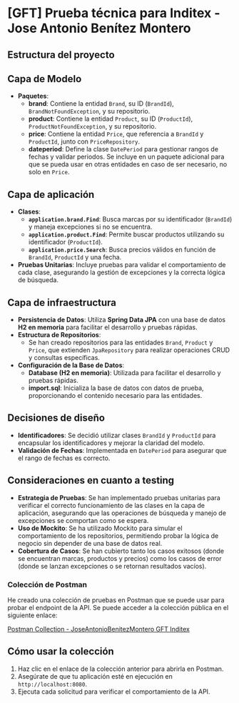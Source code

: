 # [GFT] Prueba técnica para Inditex - Jose Antonio Benítez Montero

## Estructura del proyecto


## Capa de Modelo
- **Paquetes**:
  - **brand**: Contiene la entidad `Brand`, su ID (`BrandId`), `BrandNotFoundException`, y su repositorio.
  - **product**: Contiene la entidad `Product`, su ID (`ProductId`), `ProductNotFoundException`, y su repositorio.
  - **price**: Contiene la entidad `Price`, que referencia a `BrandId` y `ProductId`, junto con `PriceRepository`.
  - **dateperiod**: Define la clase `DatePeriod` para gestionar rangos de fechas y validar periodos. Se incluye en un paquete adicional para que se pueda usar en otras entidades en caso de ser necesario, no solo en `Price`.
  
## Capa de aplicación
- **Clases**:
  - **`application.brand.Find`**: Busca marcas por su identificador (`BrandId`) y maneja excepciones si no se encuentra.
  - **`application.product.Find`**: Permite buscar productos utilizando su identificador (`ProductId`).
  - **`application.price.Search`**: Busca precios válidos en función de `BrandId`, `ProductId` y una fecha.
- **Pruebas Unitarias**: Incluye pruebas para validar el comportamiento de cada clase, asegurando la gestión de excepciones y la correcta lógica de búsqueda.

## Capa de infraestructura
- **Persistencia de Datos**: Utiliza **Spring Data JPA** con una base de datos **H2 en memoria** para facilitar el desarrollo y pruebas rápidas.
- **Estructura de Repositorios**: 
  - Se han creado repositorios para las entidades `Brand`, `Product` y `Price`, que extienden `JpaRepository` para realizar operaciones CRUD y consultas específicas.
- **Configuración de la Base de Datos**:
  - **Database (H2 en memoria)**: Utilizada para facilitar el desarrollo y pruebas rápidas.
  - **import.sql**: Inicializa la base de datos con datos de prueba, proporcionando el contenido necesario para las entidades.


  
## Decisiones de diseño
  - **Identificadores**: Se decidió utilizar clases `BrandId` y `ProductId` para encapsular los identificadores y mejorar la claridad del modelo.
  - **Validación de Fechas**: Implementada en `DatePeriod` para asegurar que el rango de fechas es correcto.
  
## Consideraciones en cuanto a testing
- **Estrategia de Pruebas**: Se han implementado pruebas unitarias para verificar el correcto funcionamiento de las clases en la capa de aplicación, asegurando que las operaciones de búsqueda y manejo de excepciones se comportan como se espera.
- **Uso de Mockito**: Se ha utilizado Mockito para simular el comportamiento de los repositorios, permitiendo probar la lógica de negocio sin depender de una base de datos real.
- **Cobertura de Casos**: Se han cubierto tanto los casos exitosos (donde se encuentran marcas, productos y precios) como los casos de error (donde se lanzan excepciones o se retornan resultados vacíos).

### Colección de Postman

He creado una colección de pruebas en Postman que se puede usar para probar el endpoint de la API. Se puede acceder a la colección pública en el siguiente enlace:

[Postman Collection - JoseAntonioBenitezMontero GFT Inditex](https://www.postman.com/jabmontero/workspace/jabm-gft-inditex/collection/8783162-fbd20d50-30ee-42f2-bc3d-c780fe439928?action=share&creator=8783162)

## Cómo usar la colección

1. Haz clic en el enlace de la colección anterior para abrirla en Postman.
2. Asegúrate de que tu aplicación esté en ejecución en `http://localhost:8080`.
3. Ejecuta cada solicitud para verificar el comportamiento de la API.




